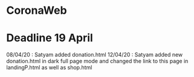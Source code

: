 # CoronaWeb
# Deadline 19 April
08/04/20 : Satyam added donation.html
12/04/20 : Satyam added new donation.html in dark full page mode and changed the link to this page in landingP.html as well as shop.html